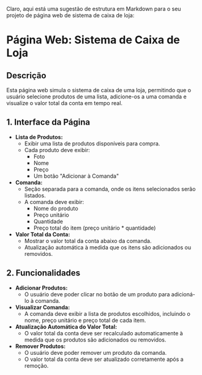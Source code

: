 Claro, aqui está uma sugestão de estrutura em Markdown para o seu projeto de página web de sistema de caixa de loja:

# Página Web: Sistema de Caixa de Loja

## Descrição

Esta página web simula o sistema de caixa de uma loja, permitindo que o usuário selecione produtos de uma lista, adicione-os a uma comanda e visualize o valor total da conta em tempo real.

## 1. Interface da Página

*   **Lista de Produtos:**
    *   Exibir uma lista de produtos disponíveis para compra.
    *   Cada produto deve exibir:
        *   Foto
        *   Nome
        *   Preço
        *   Um botão "Adicionar à Comanda"
*   **Comanda:**
    *   Seção separada para a comanda, onde os itens selecionados serão listados.
    *   A comanda deve exibir:
        *   Nome do produto
        *   Preço unitário
        *   Quantidade
        *   Preço total do item (preço unitário \* quantidade)
*   **Valor Total da Conta:**
    *   Mostrar o valor total da conta abaixo da comanda.
    *   Atualização automática à medida que os itens são adicionados ou removidos.

## 2. Funcionalidades

*   **Adicionar Produtos:**
    *   O usuário deve poder clicar no botão de um produto para adicioná-lo à comanda.
*   **Visualizar Comanda:**
    *   A comanda deve exibir a lista de produtos escolhidos, incluindo o nome, preço unitário e preço total de cada item.
*   **Atualização Automática do Valor Total:**
    *   O valor total da conta deve ser recalculado automaticamente à medida que os produtos são adicionados ou removidos.
*   **Remover Produtos:**
    *   O usuário deve poder remover um produto da comanda.
    *   O valor total da conta deve ser atualizado corretamente após a remoção.
